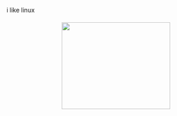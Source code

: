i like linux



<h4 align="center">
  <b> <img width="250" height="200" src="https://cdn.discordapp.com/attachments/992106318200582214/1009574304662425672/unknown.png"> </b>
</h4>



